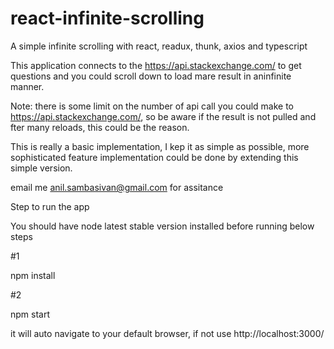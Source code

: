 # react-infinite-scrolling
A simple infinite scrolling with react, readux, thunk, axios and typescript

This application connects to the https://api.stackexchange.com/ to get questions and you could scroll down to load mare result in aninfinite manner.

Note: there is some limit on the number of api call you could make to https://api.stackexchange.com/, so be aware if the result is not pulled and fter many reloads, this could be the reason.

This is really a basic implementation, I kep it as simple as possible, more sophisticated feature implementation could be done by extending this simple version.

email me anil.sambasivan@gmail.com for assitance

Step to run the app

You should have node latest stable version installed before running below steps

#1

npm install

#2 

npm start

it will auto navigate to your default browser, if not use http://localhost:3000/
